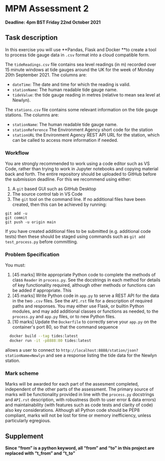 # MPM Assessment 2

**Deadline: 4pm BST Friday 22nd October 2021**

## Task description

In this exercise you will use **Pandas, Flask and Docker **to create a tool to process tide gauge data in `.csv` format into a cloud compatible form.

The `tideReadings.csv` file contains sea level readings (in m) recorded over 15 minute windows at tide gauges around the UK for the week of Monday 20th September 2021. The columns are:

- `dateTime`: The date and time for which the reading is valid.
- `stationName`: The human readable tide gauge name.
- `tideValue`: the tide gauge reading in metres (relative to mean sea level at Newlyn).

The `stations.csv` file contains some relevant information on the tide gauge stations. The columns are:

- `stationName`: The human readable tide gauge name.
- `stationReference` The Environment Agency short code for the station
- `stationURL` the Environment Agency REST API URL for the station, which can be called to access more information if needed.

### Workflow

You are strongly recommended to work using a code editor such as VS Code, rather than trying to work in Jupyter notebooks and copying material back and forth. The entire repository should be uploaded to GitHub before the submission deadline. For this we recommend using either:
1. A `git` based GUI such as GitHub Desktop
2. The source control tab in VS Code
3. The `git` tool on the command line. If no additional files have been created, then this can be achieved by running:
  ```
  git add -u
  git commit
  git push -u origin main
  ```
  If you have created additional files to be submitted (e.g. additional code tests) then these should be staged using commands such as `git add test_process.py` before committing. 

### Problem Specification

You must:

1. [45 marks] Write appropriate Python code to complete the methods of class `Reader` in `process.py`. See the docstrings in each method for details of key functionality required, although other methods or functions can be added if appropriate. This 
2. [45 marks] Write Python code in `app.py` to serve a REST API for the data in the two `.csv` files. See the `API.rst` file for a description of required paths and responses. You may either use Flask, or builtin Python modules, and may add additional classes or functions as needed, to the `process.py` and `app.py` files, or to new Python files.
3. [10 marks] Update the `Dockerfile` to correctly serve your `app.py` on the container's port 80, so that the command sequence
```bash
  docker build --tag tides:latest
  docker run -it -p8888:80 tides:latest
```
  allows a user to connect to `http://localhost:8888/station/json?stationName=Newlyn` and see a response listing the tide data for the Newlyn station.

### Mark scheme

Marks will be awarded for each part of the assesment completed, independent of the other parts of the assessment. The primary source of marks will be functionality provided in line with the `process.py` docstrings and `API.rst` description, with robustness (both to user error & data errors) and maintainability (with features such as code tests and clarity of code) also key considerations. Although all Python code should be PEP8 compliant, marks will not be lost for time or memory inefficiency, unless particularly egregious.



## Supplement

**Since “from” is a python keyword, all “from” and “to” in this project are replaced with “t_from” and “t_to”**



